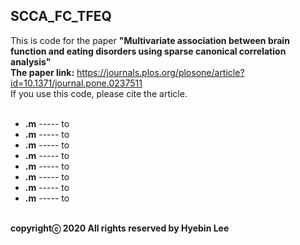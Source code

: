 ## SCCA_FC_TFEQ ##
This is code for the paper **"Multivariate association between brain function and eating disorders using sparse canonical correlation analysis"**<br />
**The paper link:** https://journals.plos.org/plosone/article?id=10.1371/journal.pone.0237511<br />
If you use this code, please cite the article.<br /><br />

- **.m**  -----  to<br />
- **.m**         -----  to<br />
- **.m**              -----  to<br />
- **.m**              -----  to<br />
- **.m**            -----  to<br />
- **.m**              -----  to<br />
- **.m**          -----  to<br />
- **.m**             -----  to<br /><br />

**copyrightⓒ 2020 All rights reserved by Hyebin Lee<br /><br />**
